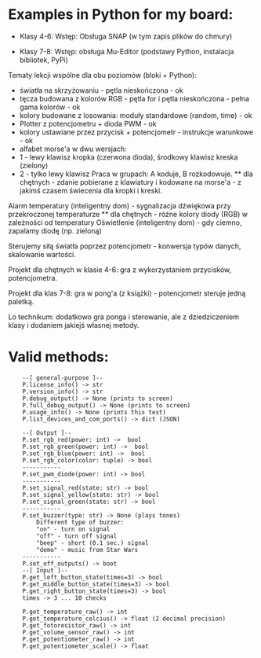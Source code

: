 # Examples in Python for my board:

- Klasy 4-6: Wstęp: Obsługa SNAP (w tym zapis plików do chmury)

- Klasy 7-8: Wstęp: obsługa Mu-Editor (podstawy Python, instalacja bibliotek, PyPi)

Tematy lekcji wspólne dla obu poziomów (bloki + Python):
* światła na skrzyżowaniu - pętla nieskończona - ok
* tęcza budowana z kolorów RGB - pętla for i pętla nieskończona - pełna gama kolorów - ok
* kolory budowane z losowania: moduły standardowe (random, time) - ok
* Plotter z potencjometru + dioda PWM - ok
* kolory ustawiane przez przycisk + potencjometr - instrukcje warunkowe - ok
* alfabet morse'a w dwu wersjach:
* 1 - lewy klawisz kropka (czerwona dioda), środkowy klawisz kreska (zielony)
* 2 - tylko lewy klawisz
Praca w grupach: A koduje, B rozkodowuje.
** dla chętnych - zdanie pobierane z klawiatury i kodowane na morse'a - z jakimś czasem świecenia dla kropki i kreski.

Alarm temperatury (inteligentny dom) - sygnalizacja dźwiękowa przy przekroczonej temperaturze
** dla chętnych - różne kolory diody (RGB) w zależności od temperatury
Oświetlenie (inteligentny dom) - gdy ciemno, zapalamy diodę (np. zieloną)

Sterujemy siłą światła poprzez potencjometr - konwersja typów danych, skalowanie wartości.

Projekt dla chętnych w klasie 4-6: gra z wykorzystaniem przycisków, potencjometra.

Projekt dla klas 7-8: gra w pong'a (z książki) - potencjometr steruje jedną paletką.

Lo technikum: dodatkowo gra ponga i sterowanie, ale z dziedziczeniem klasy i dodaniem jakiejś własnej metody.


# Valid methods:

```
    --[ general-purpose ]--
    P.license_info() -> str
    P.version_info() -> str
    P.debug_output() -> None (prints to screen)
    P.full_debug_output() -> None (prints to screen)
    P.usage_info() -> None (prints this text)
    P.list_devices_and_com_ports() -> dict (JSON)

    --[ Output ]--
    P.set_rgb_red(power: int) ->  bool
    P.set_rgb_green(power: int) ->  bool
    P.set_rgb_blue(power: int) ->  bool
    P.set_rgb_color(color: tuple) -> bool
    -----------
    P.set_pwm_diode(power: int) -> bool
    -----------
    P.set_signal_red(state: str) -> bool
    P.set_signal_yellow(state: str) -> bool
    P.set_signal_green(state: str) -> bool
    -----------
    P.set_buzzer(type: str) -> None (plays tones)
        Different type of buzzer:
        "on" - turn on signal
        "off" - turn off signal
        "beep" - short (0.1 sec.) signal
        "demo" - music from Star Wars
    -----------
    P.set_off_outputs() -> boot
    --[ Input ]--
    P.get_left_button_state(times=3) -> bool
    P.get_middle_button_state(times=3) -> bool
    P.get_right_button_state(times=3) -> bool
    times -> 3 ... 10 checks

    P.get_temperature_raw() -> int
    P.get_temperature_celcius() -> float (2 decimal precision)
    P.get_fotoresistor_raw() -> int
    P.get_volume_sensor_raw() -> int
    P.get_potentiometer_raw() -> int
    P.get_potentiometer_scale() -> float
```
